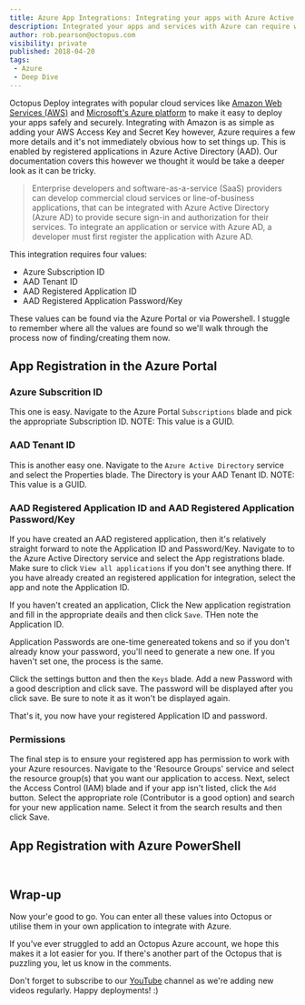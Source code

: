 ```yaml
---
title: Azure App Integrations: Integrating your apps with Azure Active Directory (AAD)
description: Integrated your apps and services with Azure can require working with 
author: rob.pearson@octopus.com
visibility: private
published: 2018-04-20
tags:
 - Azure
 - Deep Dive
---
```


Octopus Deploy integrates with popular cloud services like [Amazon Web Services (AWS)](https://aws.amazon.com/) and [Microsoft's Azure platform](https://azure.microsoft.com/) to make it easy to deploy your apps safely and securely. Integrating with Amazon is as simple as adding your AWS Access Key and Secret Key however, Azure requires a few more details and it's not immediately obvious how to set things up. This is enabled by registered applications in Azure Active Directory (AAD). Our documentation covers this however we thought it would be take a deeper look as it can be tricky.

> Enterprise developers and software-as-a-service (SaaS) providers can develop commercial cloud services or line-of-business applications, that can be integrated with Azure Active Directory (Azure AD) to provide secure sign-in and authorization for their services. To integrate an application or service with Azure AD, a developer must first register the application with Azure AD.

This integration requires four values:
* Azure Subscription ID
* AAD Tenant ID
* AAD Registered Application ID
* AAD Registered Application Password/Key

These values can be found via the Azure Portal or via Powershell. I stuggle to remember where all the values are found so we'll walk through the process now of finding/creating them now.

## App Registration in the Azure Portal

### Azure Subscrition ID

This one is easy. Navigate to the Azure Portal `Subscriptions` blade and pick the appropriate Subscription ID. NOTE: This value is a GUID.

### AAD Tenant ID

This is another easy one. Navigate to the `Azure Active Directory` service and select the Properties blade. The Directory is your AAD Tenant ID. NOTE: This value is a GUID.

### AAD Registered Application ID and AAD Registered Application Password/Key

If you have created an AAD registered application, then it's relatively straight forward to note the Application ID and Password/Key. Navigate to to the Azure Active Directory service and select the App registrations blade. Make sure to click `View all applications` if you don't see anything there. If you have already created an registered application for integration, select the app and note the Application ID. 

If you haven't created an application, Click the New application registration and fill in the appropriate deails and then click `Save`. THen note the Application ID. 

Application Passwords are one-time genereated tokens and so if you don't already know your password, you'll need to generate a new one. If you haven't set one, the process is the same. 

Click the settings button and then the `Keys` blade. Add a new Password with a good description and click save. The password will be displayed after you click save. Be sure to note it as it won't be displayed again. 

That's it, you now have your registered Application ID and password.

### Permissions

The final step is to ensure your registered app has permission to work with your Azure resources. Navigate to the 'Resource Groups' service and select the resource group(s) that you want our application to access. Next, select the Access Control (IAM) blade and if your app isn't listed, click the `Add` button. Select the appropriate role (Contributor is a good option) and search for your new application name. Select it from the search results and then click Save.  


## App Registration with Azure PowerShell


```


```

## Wrap-up

Now your'e good to go. You can enter all these values into Octopus or utilise them in your own application to integrate with Azure.  

If you've ever struggled to add an Octopus Azure account, we hope this makes it a lot easier for you. If there's another part of the Octopus that is puzzling you, let us know in the comments.

Don't forget to subscribe to our [YouTube](https://youtube.com/octopusdeploy) channel as we're adding new videos regularly. Happy deployments! :)
